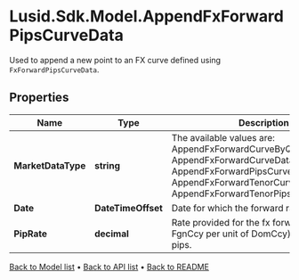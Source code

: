 # Lusid.Sdk.Model.AppendFxForwardPipsCurveData
Used to append a new point to an FX curve defined using `FxForwardPipsCurveData`.

## Properties

Name | Type | Description | Notes
------------ | ------------- | ------------- | -------------
**MarketDataType** | **string** | The available values are: AppendFxForwardCurveByQuoteReference, AppendFxForwardCurveData, AppendFxForwardPipsCurveData, AppendFxForwardTenorCurveData, AppendFxForwardTenorPipsCurveData | 
**Date** | **DateTimeOffset** | Date for which the forward rate applies. | 
**PipRate** | **decimal** | Rate provided for the fx forward (price in FgnCcy per unit of DomCcy), expressed in pips. | 

[Back to Model list](../README.md#documentation-for-models) &#8226; [Back to API list](../README.md#documentation-for-api-endpoints) &#8226; [Back to README](../README.md)

